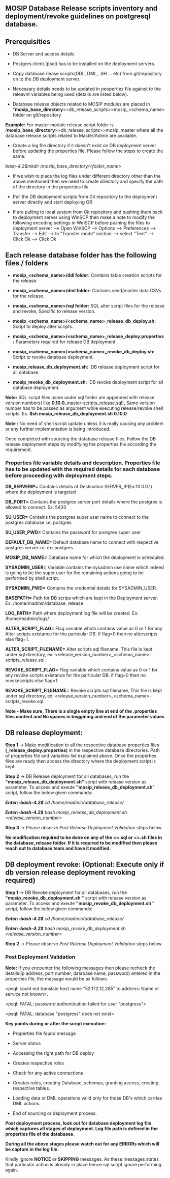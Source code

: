 ## MOSIP Database Release scripts inventory and deployment/revoke guidelines on postgresql database. 

## Prerequisities

* DB Server and access details

* Postgres client (psql) has to be installed on the deployment servers.

* Copy database rlease scripts(DDL, DML, .SH ... etc) from git/repository on to the DB deployment server.

* Necessary details needs to be updated in peoperties file against to the releavnt variables being used (details are listed below).

* Database release objects related to MOSIP modules are placed in "**mosip_base_directory**>>db_release_scripts>>mosip_<schema_name> folder on git/repository

**Example:** For master module release script folder is /**mosip_base_directory**>>db_release_scripts>>mosip_master where all the database release scripts related to Master/Admin are available.

* Create a log file directory if it doesn't exist on DB deployment server before updating the properties file. Please follow the steps to create the same:
 
<em> bash-4.2$mkdir /mosip_base_directory/<folder_name> </em>

* If we wish to place the log files under different directory other than the above mentioned then we need to create directory and specify the path of the directory in the properties file.

* Pull the DB deployment scripts from Git repository to the deployment server directly and start deploying  OR

* If are pulling to local system from Git repository and pushing them back to deployment server using WinSCP then make a note to modify the following encoding settings in WinSCP before pushing the files to deployment server --> Open WinSCP --> Options --> Preferences --> Transfer --> Edit --> In "Transfer mode" section --> select "Text" --> Click Ok --> Click Ok 


## Each release database folder has the following files / folders

* **mosip_<schema_name>/ddl folder:** Contains table creation scripts for the release.

* **mosip_<schema_name>/dml folder:** Contains seed/master data CSVs for the release.

* **mosip_<schema_name>/sql folder:** SQL alter script files for the release and revoke, Specific to release version.

* **mosip_<schema_name>/<schema_name>_release_db_deploy.sh:**  Script to deploy alter scripts.

* **mosip_<schema_name>/<schema_name>_release_deploy.properties:** Parameters required for release DB deployment

* **mosip_<schema_name>/<schema_name>_revoke_db_deploy.sh:**  Script to revoke database deployment.

* **mosip_release_db_deployment.sh:**  DB release deployment script for all database.

* **mosip_revoke_db_deployment.sh:**  DB revoke deployment script for all database deployment.

**Note:** SQL script files name under sql folder are appended with release version numbers( like **0.10.0**_master-scripts_release.sql), Same version number has to be passed as argument while executing release/revoke shell scripts. Ex. **$sh mosip_release_db_deployment.sh 0.10.0**

**Note :** No need of shell script update unless it is really causing any problem or any further implementation is being introduced.

Once completed with sourcing the database release files, Follow the DB release deployment steps by modifying the properties file according the requirement.



### Properties file variable details and description. Properties file has to be updated with the required details  for each database before proceeding with deployment steps.

**DB_SERVERIP=** Contains details of Destination SERVER_IP(Ex:10.0.0.1) where the deployment is targeted

**DB_PORT=** Contains the postgres server port details where the postgres is allowed to connect. Ex: 5433

**SU_USER=** Contains the postgres super user name to connect to the postgres database i.e. postgres

**SU_USER_PWD=** Contains the password for postgres super user

**DEFAULT_DB_NAME=** Default database name to connect with respective postgres server i.e. ex: postgres

**MOSIP_DB_NAME=** Database name for which the deployment is scheduled.

**SYSADMIN_USER=** Variable contains the sysadmin use name which indeed is going to be the super user for the remaining actions going to be performed by shell script.

**SYSADMIN_PWD=** Contains the credential details for SYSADMIN_USER.

**BASEPATH=** Path for DB scrips which are kept in the Deployment server. Ex: /home/madmin/database_release

**LOG_PATH=** Path where deployment log file will be created. Ex: /home/madmin/logs/

**ALTER_SCRIPT_FLAG=** Flag variable which contains value as 0 or 1 for any Alter scripts existance for the particular DB. if flag=0 then no alterscripts else flag=1.

**ALTER_SCRIPT_FILENAME=** Alter scripts sql filename, This file is kept under sql directory, ex: <release_version_number>_<schema_name>-scripts_release.sql.

**REVOKE_SCRIPT_FLAG=** Flag variable which contains value as 0 or 1 for any revoke scripts existance for the particular DB. if flag=0 then no revokescripts else flag=1.

**REVOKE_SCRIPT_FILENAME=** Revoke scripts sql filename, This file is kept under sql directory, ex: <release_version_number>_<schema_name>-scripts_revoke.sql.

**Note - Make sure, There is a single empty line at end of the .properties files content and No spaces in beggining and end of the parameter values**


## DB release deployment:
		
**Step 1** -> Make modification to all the respective database properties files **(<schema>_release_deploy.properties)** in the respective database directories. Path of properties file and variables list explained above. Once the properties files are ready then access the directory where the deployment script is kept.

**Step 2** -> DB Release deployment for all databases, run the **"mosip_release_db_deployment.sh"** script with release version as parameter.  To access and exeute **"mosip_release_db_deployment.sh"** script, follow the below given commands:

<em> **Enter:-bash-4.2$** cd /home/madmin/database_release/ </em>

<em> **Enter:-bash-4.2$** bash mosip_release_db_deployment.sh <release_version_number> </em>

**Step 3** -> Please observe <em> Post Release Deployment Validation </em>  steps below

**No modification required to be done on any of the <>.sql or <>.sh files in the database_release folder. If it is required to be modified then please reach out to database team and have it modified.**


## DB deployment revoke: (Optional: Execute only if db version release deployment revoking required)

**Step 1** -> DB Revoke deployment for all databases, run the **"mosip_revoke_db_deployment.sh "** script with release version as parameter.  To access and exeute **"mosip_revoke_db_deployment.sh "** script, follow the below given commands:

<em> **Enter:-bash-4.2$** cd /home/madmin/database_release/ </em>

<em> **Enter:-bash-4.2$** bash mosip_revoke_db_deployment.sh <release_version_number> </em>

**Step 2** -> Please observe <em> Post Release Deployment Validation </em>  steps below


### Post Deployment Validation

**Note:** If you encounter the following messages then please recheck the details(ip address, port number, database name, password) entered in the properties file, the message would be as follows:

<psql: could not translate host name "52.172.12.285" to address: Name or service not known>.

<psql: FATAL:  password authentication failed for user "postgress">

<psql: FATAL:  database "postgress" does not exist>

**Key points during or after the script execution:**

 * Properties file found message

 * Server status

 * Accessing the right path for DB deploy

 * Creates respective roles

 * Check for any active connections

 * Creates roles, creating Database, schemas, granting access, creating respective tables.

 * Loading data or DML operations valid only for those DB's which carries DML actions.

 * End of sourcing or deployment process.
		
**Post deployment process, look out for database deployment log file which captures all stages of deployment. Log file path is defined in the properties file of the databases.**

**During all the above stages please watch out for any ERRORs which will be capture in the log file.**

Kindly ignore **NOTICE** or **SKIPPING** messages. As these messages states that particular action is already in place hence sql script ignore performing again.
